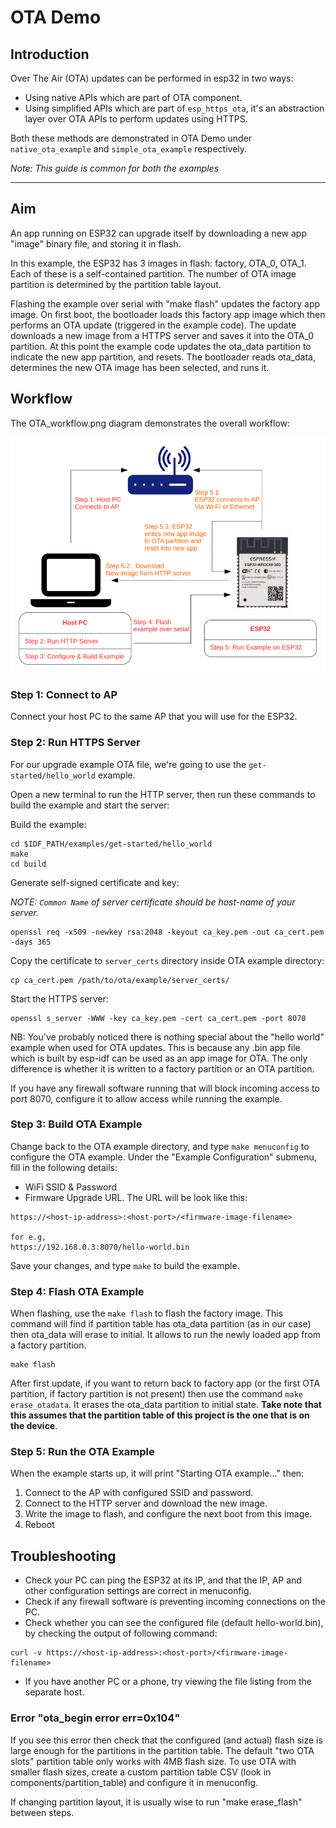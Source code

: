 # OTA Demo

## Introduction

Over The Air (OTA) updates can be performed in esp32 in two ways:

- Using native APIs which are part of OTA component.
- Using simplified APIs which are part of `esp_https_ota`, it's an abstraction layer over OTA APIs to perform updates using HTTPS.

Both these methods are demonstrated in OTA Demo under `native_ota_example` and `simple_ota_example` respectively.

*Note: This guide is common for both the examples*

---

## Aim

An app running on ESP32 can upgrade itself by downloading a new app "image" binary file, and storing it in flash.

In this example, the ESP32 has 3 images in flash: factory, OTA_0, OTA_1. Each of these is a self-contained partition. The number of OTA image partition is determined by the partition table layout.

Flashing the example over serial with "make flash" updates the factory app image. On first boot, the bootloader loads this factory app image which then performs an OTA update (triggered in the example code). The update downloads a new image from a HTTPS server and saves it into the OTA_0 partition. At this point the example code updates the ota_data partition to indicate the new app partition, and resets. The bootloader reads ota_data, determines the new OTA image has been selected, and runs it.


## Workflow

The OTA_workflow.png diagram demonstrates the overall workflow:

![OTA Workflow diagram](OTA_workflow.png)

### Step 1: Connect to AP

Connect your host PC to the same AP that you will use for the ESP32.

### Step 2: Run HTTPS Server

For our upgrade example OTA file, we're going to use the `get-started/hello_world` example.

Open a new terminal to run the HTTP server, then run these commands to build the example and start the server:

Build the example:

```
cd $IDF_PATH/examples/get-started/hello_world
make
cd build
```

Generate self-signed certificate and key:

*NOTE: `Common Name` of server certificate should be host-name of your server.*

```
openssl req -x509 -newkey rsa:2048 -keyout ca_key.pem -out ca_cert.pem -days 365

```

Copy the certificate to `server_certs` directory inside OTA example directory:

```
cp ca_cert.pem /path/to/ota/example/server_certs/
```


Start the HTTPS server:

```
openssl s_server -WWW -key ca_key.pem -cert ca_cert.pem -port 8070
```

NB: You've probably noticed there is nothing special about the "hello world" example when used for OTA updates. This is because any .bin app file which is built by esp-idf can be used as an app image for OTA. The only difference is whether it is written to a factory partition or an OTA partition.

If you have any firewall software running that will block incoming access to port 8070, configure it to allow access while running the example.

### Step 3: Build OTA Example

Change back to the OTA example directory, and type `make menuconfig` to configure the OTA example. Under the "Example Configuration" submenu, fill in the following details:

* WiFi SSID & Password
* Firmware Upgrade URL. The URL will be look like this:

```
https://<host-ip-address>:<host-port>/<firmware-image-filename>

for e.g,
https://192.168.0.3:8070/hello-world.bin
```

Save your changes, and type `make` to build the example.

### Step 4: Flash OTA Example

When flashing, use the `make flash` to flash the factory image. This command will find if partition table has ota_data partition (as in our case) then ota_data will erase to initial. 
It allows to run the newly loaded app from a factory partition.

```
make flash
```

After first update, if you want to return back to factory app (or the first OTA partition, if factory partition is not present) then use the command `make erase_otadata`. 
It erases the ota_data partition to initial state. **Take note that this assumes that the partition table of this project is the one that is on the device**.

### Step 5: Run the OTA Example

When the example starts up, it will print "Starting OTA example..." then:

1. Connect to the AP with configured SSID and password.
2. Connect to the HTTP server and download the new image.
3. Write the image to flash, and configure the next boot from this image.
4. Reboot

## Troubleshooting

* Check your PC can ping the ESP32 at its IP, and that the IP, AP and other configuration settings are correct in menuconfig.
* Check if any firewall software is preventing incoming connections on the PC.
* Check whether you can see the configured file (default hello-world.bin), by checking the output of following command:

 ```
 curl -v https://<host-ip-address>:<host-port>/<firmware-image-filename>
 ```

* If you have another PC or a phone, try viewing the file listing from the separate host.

### Error "ota_begin error err=0x104"

If you see this error then check that the configured (and actual) flash size is large enough for the partitions in the partition table. The default "two OTA slots" partition table only works with 4MB flash size. To use OTA with smaller flash sizes, create a custom partition table CSV (look in components/partition_table) and configure it in menuconfig.

If changing partition layout, it is usually wise to run "make erase_flash" between steps.
